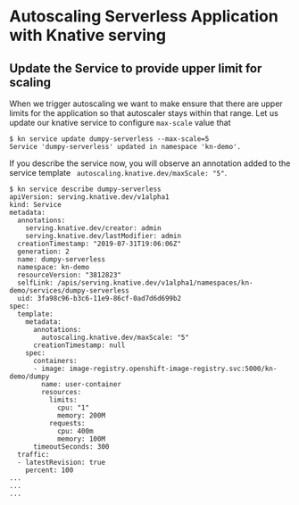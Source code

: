 
# Autoscaling Serverless Application with Knative serving

## Update the Service to provide upper limit for scaling

When we trigger autoscaling we want to make ensure that there are upper limits for the application so that autoscaler stays within that range. Let us update our knative service to configure `max-scale` value that

```
$ kn service update dumpy-serverless --max-scale=5
Service 'dumpy-serverless' updated in namespace 'kn-demo'.
```
If you describe the service now, you will observe an annotation added to the service template ` autoscaling.knative.dev/maxScale: "5"`.

```
$ kn service describe dumpy-serverless
apiVersion: serving.knative.dev/v1alpha1
kind: Service
metadata:
  annotations:
    serving.knative.dev/creator: admin
    serving.knative.dev/lastModifier: admin
  creationTimestamp: "2019-07-31T19:06:06Z"
  generation: 2
  name: dumpy-serverless
  namespace: kn-demo
  resourceVersion: "3812823"
  selfLink: /apis/serving.knative.dev/v1alpha1/namespaces/kn-demo/services/dumpy-serverless
  uid: 3fa98c96-b3c6-11e9-86cf-0ad7d6d699b2
spec:
  template:
    metadata:
      annotations:
        autoscaling.knative.dev/maxScale: "5"
      creationTimestamp: null
    spec:
      containers:
      - image: image-registry.openshift-image-registry.svc:5000/kn-demo/dumpy
        name: user-container
        resources:
          limits:
            cpu: "1"
            memory: 200M
          requests:
            cpu: 400m
            memory: 100M
      timeoutSeconds: 300
  traffic:
  - latestRevision: true
    percent: 100
...
...
...
```